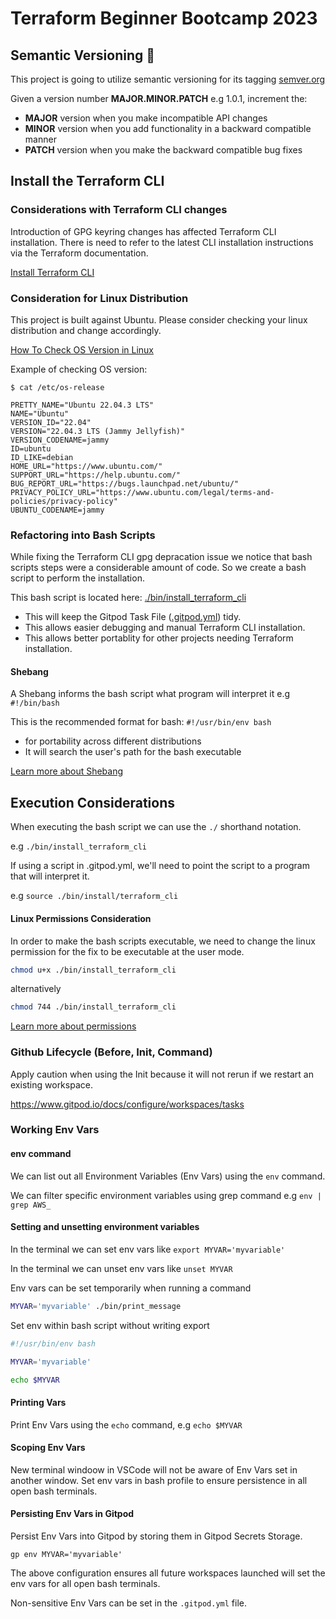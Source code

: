 # Terraform Beginner Bootcamp 2023

## Semantic Versioning :mage:

This project is going to utilize semantic versioning for its tagging
[semver.org](https://semver.org/)

Given a version number **MAJOR.MINOR.PATCH** e.g 1.0.1, increment the:

- **MAJOR** version when you make incompatible API changes
- **MINOR** version when you add functionality in a backward compatible manner
- **PATCH** version when you make the backward compatible bug fixes

## Install the Terraform CLI

### Considerations with Terraform CLI changes

Introduction of GPG keyring changes has affected Terraform CLI installation. There is need to refer to the latest CLI installation instructions via the Terraform documentation.

[Install Terraform CLI](https://developer.hashicorp.com/terraform/tutorials/aws-get-started/install-cli)

### Consideration for Linux Distribution

This project is built against Ubuntu.
Please consider checking your linux distribution and change accordingly.

[How To Check OS Version in Linux](https://www.cyberciti.biz/faq/how-to-check-os-version-in-linux-command-line/)

Example of checking OS version:
```
$ cat /etc/os-release

PRETTY_NAME="Ubuntu 22.04.3 LTS"
NAME="Ubuntu"
VERSION_ID="22.04"
VERSION="22.04.3 LTS (Jammy Jellyfish)"
VERSION_CODENAME=jammy
ID=ubuntu
ID_LIKE=debian
HOME_URL="https://www.ubuntu.com/"
SUPPORT_URL="https://help.ubuntu.com/"
BUG_REPORT_URL="https://bugs.launchpad.net/ubuntu/"
PRIVACY_POLICY_URL="https://www.ubuntu.com/legal/terms-and-policies/privacy-policy"
UBUNTU_CODENAME=jammy
```

### Refactoring into Bash Scripts

While fixing the Terraform CLI gpg depracation issue we notice that bash scripts steps were a considerable amount of code. So we create a bash script to perform the installation.

This bash script is located here: [./bin/install_terraform_cli](./bin/install_terraform_cli)

- This will keep the Gitpod Task File ([.gitpod.yml](.gitpod.yml)) tidy.
- This allows easier debugging and manual Terraform CLI installation. 
- This allows better portablity for other projects needing Terraform installation.

#### Shebang

A Shebang informs the bash script what program will interpret it e.g `#!/bin/bash`

This is the recommended format for bash: `#!/usr/bin/env bash`

- for portability across different distributions 
- It will search the user's path for the bash executable

[Learn more about Shebang](https://en.wikipedia.org/wiki/Shebang_(Unix))

## Execution Considerations

When executing the bash script we can use the `./` shorthand notation.

e.g `./bin/install_terraform_cli`

If using a script in .gitpod.yml, we'll need to point the script to a program that will interpret it.

e.g `source ./bin/install/terraform_cli`

#### Linux Permissions Consideration

In order to make the bash scripts executable, we need to change the linux permission for the fix to be executable at the user mode.

```sh
chmod u+x ./bin/install_terraform_cli
```

alternatively

```sh
chmod 744 ./bin/install_terraform_cli
```

[Learn more about permissions](https://en.wikipedia.org/wiki/Chmod)

### Github Lifecycle (Before, Init, Command)

Apply caution when using the Init because it will not rerun if we restart an existing workspace.

https://www.gitpod.io/docs/configure/workspaces/tasks

### Working Env Vars

#### env command

We can list out all Environment Variables (Env Vars) using the `env` command.

We can filter specific environment variables using grep command e.g `env | grep AWS_`

#### Setting and unsetting environment variables

In the terminal we can set env vars like `export MYVAR='myvariable'`

In the terminal we can unset env vars like `unset MYVAR`

Env vars can be set temporarily when running a command

```sh
MYVAR='myvariable' ./bin/print_message
```

Set env within bash script without writing export

```sh
#!/usr/bin/env bash

MYVAR='myvariable'

echo $MYVAR
```

#### Printing Vars

Print Env Vars using the `echo` command, e.g `echo $MYVAR`

#### Scoping Env Vars

New terminal windoow in VSCode will not be aware of Env Vars set in another window.
Set env vars in bash profile to ensure persistence in all open bash terminals.

#### Persisting Env Vars in Gitpod

Persist Env Vars into Gitpod by storing them in Gitpod Secrets Storage.

```
gp env MYVAR='myvariable'
```

The above configuration ensures all future workspaces launched will set the env vars for all open bash terminals.

Non-sensitive Env Vars can be set in the `.gitpod.yml` file.
